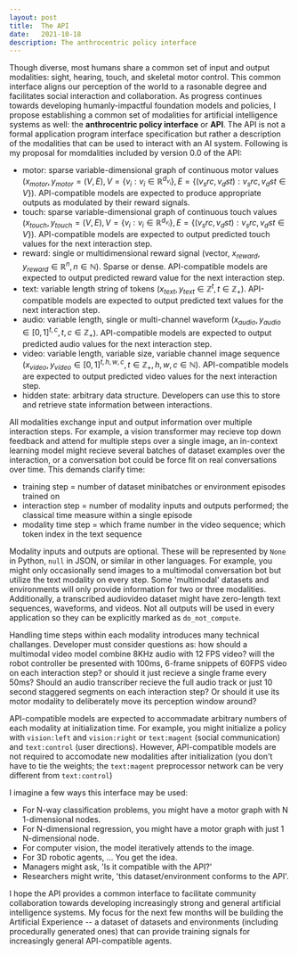 ```yaml
---
layout: post
title:  The API
date:   2021-10-18
description: The anthrocentric policy interface
---
```


Though diverse, most humans share a common set of input and output modalities: sight, hearing, touch, and skeletal motor control. This common interface aligns our perception of the world to a rasonable degree and facilitates social interaction and collaboration. As progress continues towards developing humanly-impactful foundation models and policies, I propose establishing a common set of modalities for artificial intelligence systems as well: the **anthrocentric policy interface** or **API**. The API is not a formal application program interface specification but rather a description of the modalities that can be used to interact with an AI system. Following is my proposal for momdalities included by version 0.0 of the API:
- motor: sparse variable-dimensional graph of continuous motor values ($x_{motor}, y_{motor} = (V,E), V = \{ v_i : v_i \in \mathbb{R}^{d_{v_i}} \}, E = \{ (v_src, v_dst) : v_src, v_dst \in V \}$). API-compatible models are expected to produce appropriate outputs as modulated by their reward signals.
- touch: sparse variable-dimensional graph of continuous touch values ($x_{touch}, y_{touch} = (V,E), V = \{ v_i : v_i \in \mathbb{R}^{d_{v_i}} \}, E = \{ (v_src, v_dst) : v_src, v_dst \in V \}$). API-compatible models are expected to output predicted touch values for the next interaction step.
- reward: single or multidimensional reward signal (vector, $x_{reward}, y_{reward} \in \mathbb{R}^n, n \in \mathbb{N}$). Sparse or dense. API-compatible models are expected to output predicted reward value for the next interaction step.
- text: variable length string of tokens ($x_{text}, y_{text} \in \mathbb{Z}^t, t \in \mathbb{Z}_{+}$). API-compatible models are expected to output predicted text values for the next interaction step.
- audio: variable length, single or multi-channel waveform ($x_{audio}, y_{audio} \in [0,1]^{t,c}, t,c \in \mathbb{Z}_{+}$). API-compatible models are expected to output predicted audio values for the next interaction step.
- video: variable length, variable size, variable channel image sequence  ($x_{video}, y_{video} \in [0,1]^{t,h,w,c}, t \in \mathbb{Z}_{+}, h,w,c \in \mathbb{N}$). API-compatible models are expected to output predicted video values for the next interaction step.
- hidden state: arbitrary data structure. Developers can use this to store and retrieve state information between interactions.

All modalities exchange input and output information over multiple interaction steps. For example, a vision transformer may recieve top down feedback and attend for multiple steps over a single image, an in-context learning model might recieve several batches of dataset examples over the interaction, or a conversation bot could be force fit on real conversations over time. This demands clarify time:
- training step = number of dataset minibatches or environment episodes trained on
- interaction step = number of modality inputs and outputs performed; the classical time measure within a single episode
- modality time step = which frame number in the video sequence; which token index in the text sequence

Modality inputs and outputs are optional. These will be represented by `None` in Python, `null` in JSON, or similar in other languages. For example, you might only occasionally send images to a multimodal conversation bot but utilize the text modality on every step. Some 'multimodal' datasets and environments will only provide information for two or three modalities. Additionally, a transcribed audiovideo dataset might have zero-length text sequences, waveforms, and videos. Not all outputs will be used in every application so they can be explicitly marked  as `do_not_compute`.

Handling time steps within each modality introduces many technical challanges. Developer must consider questions as: how should a multimodal video model combine 8KHz audio with 12 FPS video? will the robot controller be presented with 100ms, 6-frame snippets of 60FPS video on each interaction step? or should it just recieve a single frame every 50ms? Should an audio transcriber recieve the full audio track or just 10 second staggered segments on each interaction step? Or should it use its motor modality to deliberately move its perception window around?

API-compatible models are expected to accommadate arbitrary numbers of each modality at initialization time. For example, you might initialize a policy with `vision:left` and `vision:right` or `text:magent` (social communication) and `text:control` (user directions). However, API-compatible models are not required to accomodate new modalities after initialization (you don't have to tie the weights; the `text:magent` preprocessor network can be very different from `text:control`)

I imagine a few ways this interface may be used:
- For N-way classification problems, you might have a motor graph with N 1-dimensional nodes. 
- For N-dimensional regression, you might have a motor graph with just 1 N-dimensional node.
- For computer vision, the model iteratively attends to the image.
- For 3D robotic agents, ... You get the idea.
- Managers might ask, 'Is it compatible with the API?'
- Researchers might write, 'this dataset/environment conforms to the API'. 

I hope the API provides a common interface to facilitate community collaboration towards developing increasingly strong and general artificial intelligence systems. My focus for the next few months will be building the Artificial Experience -- a dataset of datasets and environments (including procedurally generated ones) that can provide training signals for increasingly general API-compatible agents.